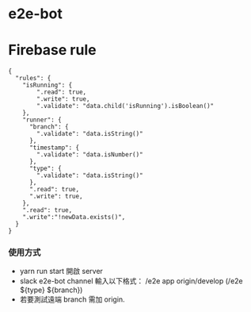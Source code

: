 # e2e-bot

# Firebase rule

```
{
  "rules": {
    "isRunning": {
      	".read": true,
      	".write": true,
        ".validate": "data.child('isRunning').isBoolean()"
    },
    "runner": {
      "branch": {
        ".validate": "data.isString()"
      },
      "timestamp": {
        ".validate": "data.isNumber()"
      },
      "type": {
        ".validate": "data.isString()"
      },
      ".read": true,
      ".write": true,
    },
    ".read": true,
    ".write":"!newData.exists()",
  }
}
```

### 使用方式

- yarn run start 開啟 server
- slack e2e-bot channel 輸入以下格式： /e2e app origin/develop (/e2e ${type} ${branch})
- 若要測試遠端 branch 需加 origin.

